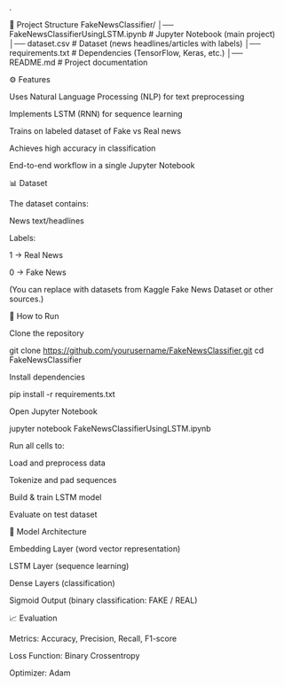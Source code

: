 .

📂 Project Structure
FakeNewsClassifier/
│── FakeNewsClassifierUsingLSTM.ipynb   # Jupyter Notebook (main project)
│── dataset.csv                         # Dataset (news headlines/articles with labels)
│── requirements.txt                    # Dependencies (TensorFlow, Keras, etc.)
│── README.md                           # Project documentation

⚙️ Features

Uses Natural Language Processing (NLP) for text preprocessing

Implements LSTM (RNN) for sequence learning

Trains on labeled dataset of Fake vs Real news

Achieves high accuracy in classification

End-to-end workflow in a single Jupyter Notebook

📊 Dataset

The dataset contains:

News text/headlines

Labels:

1 → Real News

0 → Fake News

(You can replace with datasets from Kaggle Fake News Dataset
 or other sources.)

🚀 How to Run

Clone the repository

git clone https://github.com/yourusername/FakeNewsClassifier.git
cd FakeNewsClassifier


Install dependencies

pip install -r requirements.txt


Open Jupyter Notebook

jupyter notebook FakeNewsClassifierUsingLSTM.ipynb


Run all cells to:

Load and preprocess data

Tokenize and pad sequences

Build & train LSTM model

Evaluate on test dataset

🧠 Model Architecture

Embedding Layer (word vector representation)

LSTM Layer (sequence learning)

Dense Layers (classification)

Sigmoid Output (binary classification: FAKE / REAL)

📈 Evaluation

Metrics: Accuracy, Precision, Recall, F1-score

Loss Function: Binary Crossentropy

Optimizer: Adam
